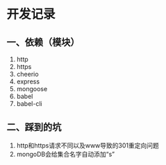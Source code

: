 # 开发记录

##  一、依赖（模块）

1. http
2. https
3. cheerio
4. express
5. mongoose
6. babel
7. babel-cli

## 二、踩到的坑

1. http和https请求不同以及www导致的301重定向问题
2. mongoDB会给集合名字自动添加“s”

